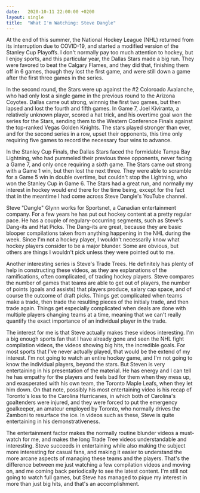 ```yaml
---
date:   2020-10-11 22:00:00 +0200
layout: single
title:  "What I'm Watching: Steve Dangle"
---
```

At the end of this summer, the National Hockey League (NHL) returned from its interruption due to COVID-19, and started a modified version of the Stanley Cup Playoffs. I don't normally pay too much attention to hockey, but I enjoy sports, and this particular year, the Dallas Stars made a big run. They were favored to beat the Calgary Flames, and they did that, finishing them off in 6 games, though they lost the first game, and were still down a game after the first three games in the series.

In the second round, the Stars were up against the #2 Coloroado Avalanche, who had only lost a single game in the previous round to the Arizona Coyotes. Dallas came out strong, winnnig the first two games, but then lapsed and lost the fourth and fifth games. In Game 7, Joel Kiviranta, a relatively unknown player, scored a hat trick, and his overtime goal won the series for the Stars, sending them to the Western Conference Finals against the top-ranked Vegas Golden Knights. The stars played stronger than ever, and for the second series in a row, upset their opponents, this time only requiring five games to record the necessary four wins to advance.

In the Stanley Cup Finals, the Dallas Stars faced the formidable Tampa Bay Lightning, who had pummeled their previous three opponents, never facing a Game 7, and only once requiring a sixth game. The Stars came out strong with a Game 1 win, but then lost the next three. They were able to scramble for a Game 5 win in double overtime, but couldn't stop the Lightning, who won the Stanley Cup in Game 6. The Stars had a great run, and normally my interest in hockey would end there for the time being, except for the fact that in the meantime I had come across Steve Dangle's YouTube channel.

Steve "Dangle" Glynn works for Sportsnet, a Canadian entertainment company. For a few years he has put out hockey content at a pretty regular pace. He has a couple of regulary-occurring segments, such as Steve's Dang-its and Hat Picks. The Dang-its are great, because they are basic blooper compilations taken from anything happening in the NHL during the week. Since I'm not a hockey player, I wouldn't necessarily know what hockey players consider to be a major blunder. Some are obvious, but others are things I wouldn't pick unless they were pointed out to me.

Another interesting series is Steve's Trade Trees. He definitely has plenty of help in constructing these videos, as they are explanations of the ramifications, often complicated, of trading hockey players. Steve compares the number of games that teams are able to get out of players, the number of points (goals and assists) that players produce, salary cap space, and of course the outcome of draft picks. Things get complicated when teams make a trade, then trade the resulting pieces of the initialy trade, and then trade again. Things get especially complicated when deals are done with multiple players changing teams at a time, meaning that we can't really quantify the exact importance of an individual player in the trade.

The interest for me is that Steve actually makes these videos interesting. I'm a big enough sports fan that I have already gone and seen the NHL fight compilation videos, the videos showing big hits, the incredible goals. For most sports that I've never actually played, that would be the extend of my interest. I'm not going to watch an entire hockey game, and I'm not going to know the individual players, beyond the stars. But Steven is very entertaining in his presentation of the material. He has energy and I can tell he has empathy for the players and feels bad for them when they mess up, and exasperated with his own team, the Toronto Maple Leafs, when they let him down. On that note, possibly his most entertaining video is his recap of Toronto's loss to the Carolina Hurricanes, in which both of Carolina's goaltenders were injured, and they were forced to put the emergency goalkeeper, an amateur employed by Toronto, who normally drives the Zamboni to resurface the ice. In videos such as these, Steve is quite entertaining in his demonstrativeness.

The entertainment factor makes the normally routine blunder videos a must-watch for me, and makes the long Trade Tree videos understandable and interesting. Steve succeeds in entertaining while also making the subject more interesting for casual fans, and making it easier to understand the more arcane aspects of managing these teams and the players. That's the difference between me just watching a few compilation videos and moving on, and me coming back periodically to see the latest content. I'm still not going to watch full games, but Steve has managed to pique my interest in more than just big hits, and that's an accomplishment.